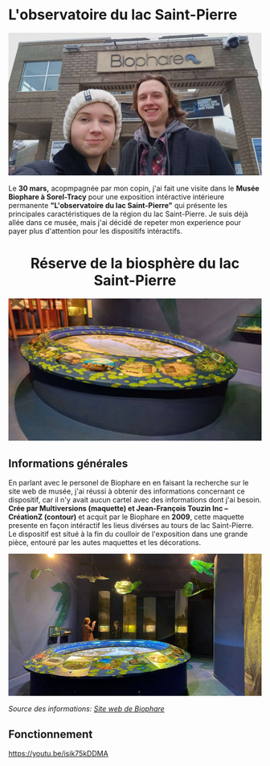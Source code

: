 # L'observatoire du lac Saint-Pierre

![photo](medias_biophare/moi_entree.png)

Le **30 mars,** acopmpagnée par mon copin, j'ai fait une visite dans le **Musée Biophare à Sorel-Tracy** pour une exposition intéractive intérieure permanente **"L'observatoire du lac Saint-Pierre"** qui présente les principales caractéristiques de la région du lac Saint-Pierre. Je suis déjà allée dans ce musée, mais j'ai décidé de repeter mon experience pour payer plus d'attention pour les dispositifs intéractifs.


<h1 align="center">Réserve de la biosphère du lac Saint-Pierre</h1>

![photo](medias_biophare/baniere.jpg)

## Informations générales
En parlant avec le personel de Biophare en en faisant la recherche sur le site web de musée, j'ai réussi à obtenir des informations concernant ce dispositif, car il n'y avait aucun cartel avec des informations dont j'ai besoin. **Crée par Multiversions (maquette) et Jean-François Touzin Inc – CréationZ (contour)** et acquit par le Biophare en **2009**, cette maquette presente en façon intéractif les lieus divérses au tours de lac Saint-Pierre. Le dispositif est situé à la fin du coulloir de l'exposition dans une grande pièce, entouré par les autes maquettes et les décorations.

<p align="center"><img src="medias_biophare/vue_generale.JPG"></p>

*Source des informations: [Site web de Biophare](https://biophare.com/collections/reserve-biosphere-lac-saint-pierre/)*

## Fonctionnement

https://youtu.be/isik75kDDMA

